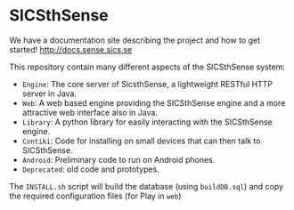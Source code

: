 SICSthSense
===========

We have a documentation site describing the project and how to get started!
http://docs.sense.sics.se

This repository contain many different aspects of the SICSthSense system:

* `Engine`: The core server of SicsthSense, a lightweight RESTful HTTP server in Java.
* `Web`: A web based engine providing the SICSthSense engine and a more attractive web interface also in Java.
* `Library`: A python library for easily interacting with the SICSthSense engine.
* `Contiki`: Code for installing on small devices that can then talk to SICSthSense.
* `Android`: Preliminary code to run on Android phones.
* `Deprecated`: old code and prototypes.

The `INSTALL.sh` script will build the database (using `buildDB.sql`) and copy the required configuration files (for Play in `web`)


